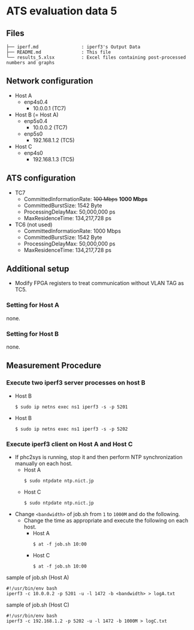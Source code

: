 # ATS evaluation data 5

## Files

```
├── iperf.md                : iperf3's Output Data
├── README.md               : This file
└── results_5.xlsx          : Excel files containing post-processed numbers and graphs
```

## Network configuration

- Host A
  - enp4s0.4
    - 10.0.0.1 (TC7)
- Host B (= Host A)
  - enp5s0.4
    - 10.0.0.2 (TC7)
  - enp5s0
    - 192.168.1.2 (TC5)
- Host C
  - enp4s0
    - 192.168.1.3 (TC5)

## ATS configuration
- TC7
    - CommittedInformationRate: ~~100 Mbps~~ **1000 Mbps**
    - CommittedBurstSize: 1542 Byte
    - ProcessingDelayMax: 50,000,000 ps
    - MaxResidenceTime: 134,217,728 ps
- TC6 (not used)
    - CommittedInformationRate: 1000 Mbps
    - CommittedBurstSize: 1542 Byte
    - ProcessingDelayMax: 50,000,000 ps
    - MaxResidenceTime: 134,217,728 ps

## Additional setup

- Modify FPGA registers to treat communication without VLAN TAG as TC5.

### Setting for Host A
none.

### Setting for Host B
none.

## Measurement Procedure

### Execute two iperf3 server processes on host B

- Host B
   ```shell
   $ sudo ip netns exec ns1 iperf3 -s -p 5201
   ```
- Host B
   ```shell
   $ sudo ip netns exec ns1 iperf3 -s -p 5202
   ```

### Execute iperf3 client on Host A and Host C
- If phc2sys is running, stop it and then perform NTP synchronization manually on each host.
  - Host A
     ```shell
     $ sudo ntpdate ntp.nict.jp
     ```
  - Host C
     ```shell
     $ sudo ntpdate ntp.nict.jp
     ```
- Change `<bandwidth>` of job.sh from `1` to `1000M` and do the following.
  - Change the time as appropriate and execute the following on each host.
    - Host A
       ```shell
       $ at -f job.sh 10:00
       ```
    - Host C
       ```shell
       $ at -f job.sh 10:00
       ```

sample of job.sh (Host A)
```shell
#!/usr/bin/env bash
iperf3 -c 10.0.0.2 -p 5201 -u -l 1472 -b <bandwidth> > logA.txt
```
sample of job.sh (Host C)
```shell
#!/usr/bin/env bash
iperf3 -c 192.168.1.2 -p 5202 -u -l 1472 -b 1000M > logC.txt
```
